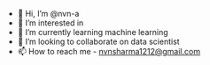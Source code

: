 - 👋 Hi, I’m @nvn-a
- 👀 I’m interested in 
- 🌱 I’m currently learning machine learning
- 💞️ I’m looking to collaborate on data scientist
- 📫 How to reach me - nvnsharma1212@gmail.com

<!---
nvn-a/nvn-a is a ✨ special ✨ repository because its `README.md` (this file) appears on your GitHub profile.
You can click the Preview link to take a look at your changes.
--->
